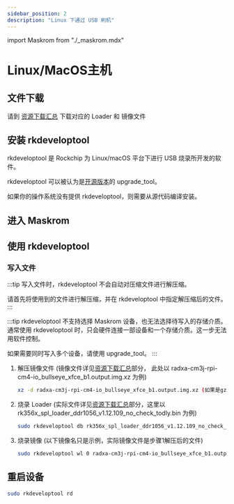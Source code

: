 ```yaml
---
sidebar_position: 2
description: "Linux 下通过 USB 刷机"
---
```


import Maskrom from "./\_maskrom.mdx"

# Linux/MacOS主机

## 文件下载

请到 [资源下载汇总](../../../download.md) 下载对应的 Loader 和 镜像文件

## 安装 rkdeveloptool

rkdeveloptool 是 Rockchip 为 Linux/macOS 平台下进行 USB 烧录所开发的软件。

rkdeveloptool 可以被认为是[开源版本](https://opensource.rock-chips.com/wiki_Rkdeveloptool)的 upgrade_tool。

如果你的操作系统没有提供 rkdeveloptool，则需要从源代码编译安装。

## 进入 Maskrom

<Maskrom/>

## 使用 rkdeveloptool

### 写入文件

:::tip
写入文件时，rkdeveloptool 不会自动对压缩文件进行解压缩。

请首先将使用到的文件进行解压缩，并在 rkdeveloptool 中指定解压缩后的文件。
:::

:::tip
rkdeveloptool 不支持选择 Maskrom 设备，也无法选择待写入的存储介质。
通常使用 rkdeveloptool 时，只会硬件连接一部设备和一个存储介质。这一步无法用软件控制。

如果需要同时写入多个设备，请使用 upgrade_tool。
:::

1. 解压镜像文件 (镜像文件详见[资源下载汇总](../../../download.md)部分， 此处以 radxa-cm3j-rpi-cm4-io_bullseye_xfce_b1.output.img.xz 为例)

   ```bash
   xz -d radxa-cm3j-rpi-cm4-io_bullseye_xfce_b1.output.img.xz (如果是gz格式，请使用gunzip -d xxx.gz命令)
   ```

2. 烧录 Loader (实际文件详见[资源下载汇总](../../../download.md)部分，这里以 rk356x_spl_loader_ddr1056_v1.12.109_no_check_todly.bin 为例)

   ```bash
   sudo rkdeveloptool db rk356x_spl_loader_ddr1056_v1.12.109_no_check_todly.bin
   ```

3. 烧录镜像 (以下镜像名只是示例，实际镜像文件是步骤1解压后的文件)

   ```bash
   sudo rkdeveloptool wl 0 radxa-cm3j-rpi-cm4-io_bullseye_xfce_b1.output.img
   ```

## 重启设备

```bash
sudo rkdeveloptool rd
```
